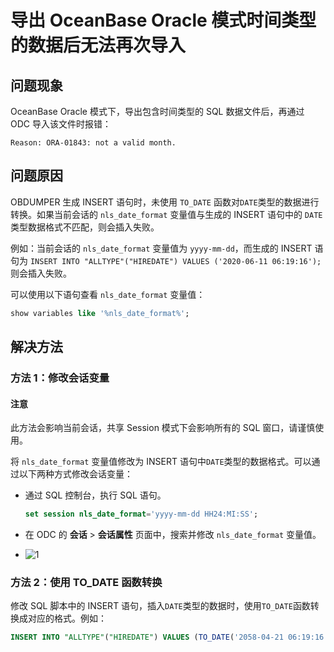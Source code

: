 导出 OceanBase Oracle 模式时间类型的数据后无法再次导入 
=========================================================

问题现象 
-------------------------

OceanBase Oracle 模式下，导出包含时间类型的 SQL 数据文件后，再通过 ODC 导入该文件时报错：

```shell
Reason: ORA-01843: not a valid month.
```

问题原因 
-------------------------

OBDUMPER 生成 INSERT 语句时，未使用 `TO_DATE` 函数对`DATE`类型的数据进行转换。如果当前会话的 `nls_date_format` 变量值与生成的 INSERT 语句中的 `DATE` 类型数据格式不匹配，则会插入失败。

例如：当前会话的 `nls_date_format` 变量值为 `yyyy-mm-dd`，而生成的 INSERT 语句为 `INSERT INTO "ALLTYPE"("HIREDATE") VALUES ('2020-06-11 06:19:16');` 则会插入失败。

可以使用以下语句查看 `nls_date_format` 变量值：

```sql
show variables like '%nls_date_format%';
```



解决方法 
-------------------------

### 方法 1：修改会话变量 

<main id="notice" type='notice'>
   <h4>注意</h4>
   <p>此方法会影响当前会话，共享 Session 模式下会影响所有的 SQL 窗口，请谨慎使用。</p>
</main>

将 `nls_date_format` 变量值修改为 INSERT 语句中`DATE`类型的数据格式。可以通过以下两种方式修改会话变量：

* 通过 SQL 控制台，执行 SQL 语句。

  ```sql
  set session nls_date_format='yyyy-mm-dd HH24:MI:SS'; 
  ```

* 在 ODC 的 **会话** \> **会话属性** 页面中，搜索并修改 `nls_date_format` 变量值。

* ![1](https://obbusiness-private.oss-cn-shanghai.aliyuncs.com/doc/img/odc/KB/3.common-troubleshooting/5.import-and-export/3.data-of-time-type-in-ob-oracle-schema-cannot-be-imported-again/1.png)




### 方法 2：使用 TO_DATE 函数转换 

修改 SQL 脚本中的 INSERT 语句，插入`DATE`类型的数据时，使用`TO_DATE`函数转换成对应的格式。例如：

```sql
INSERT INTO "ALLTYPE"("HIREDATE") VALUES (TO_DATE('2058-04-21 06:19:16', 'yyyy-mm-dd HH24:MI:SS')); 
```


